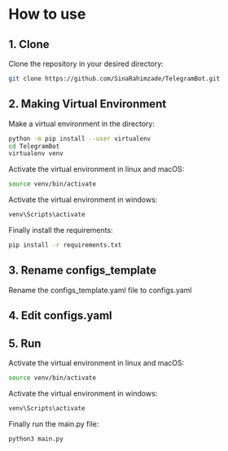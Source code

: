 # How to use 
## 1. Clone
Clone the repository in your desired directory:
```bash
git clone https://github.com/SinaRahimzade/TelegramBot.git
```
## 2. Making Virtual Environment
Make a virtual environment in the directory:
```bash
python -m pip install --user virtualenv
cd TelegramBot
virtualenv venv
```
Activate the virtual environment in linux and macOS:
```bash
source venv/bin/activate 
```
Activate the virtual environment in windows:
```bash
venv\Scripts\activate
```
Finally install the requirements:
```bash
pip install -r requirements.txt
```
## 3. Rename configs_template
Rename the configs_template.yaml file to configs.yaml
## 4. Edit configs.yaml
## 5. Run
Activate the virtual environment in linux and macOS:
```bash
source venv/bin/activate 
```
Activate the virtual environment in windows:
```bash
venv\Scripts\activate
```
Finally run the main.py file:
```bash
python3 main.py
```

